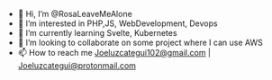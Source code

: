 - 👋 Hi, I’m @RosaLeaveMeAlone
- 👀 I’m interested in PHP,JS, WebDevelopment, Devops
- 🌱 I’m currently learning Svelte, Kubernetes
- 💞️ I’m looking to collaborate on some project where I can use AWS
- 📫 How to reach me Joeluzcategui102@gmail.com | Joeluzcategui@protonmail.com

<!---
RosaLeaveMeAlone/RosaLeaveMeAlone is a ✨ special ✨ repository because its `README.md` (this file) appears on your GitHub profile.
You can click the Preview link to take a look at your changes.
--->
